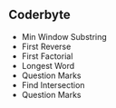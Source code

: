 ## Coderbyte

* Min Window Substring
* First Reverse
* First Factorial
* Longest Word
* Question Marks
* Find Intersection
* Question Marks
